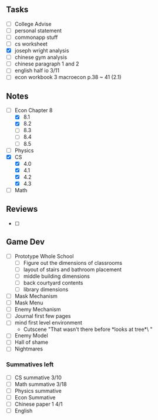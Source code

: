 
## Tasks
- [ ] College Advise
- [ ] personal statement
- [ ] commonapp stuff
- [ ] cs worksheet
- [x] joseph wright analysis
- [ ] chinese gym analysis
- [ ] chinese paragraph 1 and 2
- [ ] english half io 3/11
- [ ] econ workbook 3 macroecon p.38 ~ 41 (2.1)

## Notes
- [ ] Econ Chapter 8
	- [x] 8.1
	- [x] 8.2
	- [ ] 8.3
	- [ ] 8.4
	- [ ] 8.5
- [ ] Physics
- [x] CS
	- [x] 4.0
	- [x] 4.1
	- [x] 4.2
	- [x] 4.3
- [ ] Math 

## Reviews
- [ ] 

## Game Dev
- [ ] Prototype Whole School
	- [ ] Figure out the dimensions of classrooms
	- [ ] layout of stairs and bathroom placement
	- [ ] middle building dimensions
	- [ ] back courtyard contents
	- [ ] library dimensions
- [ ] Mask Mechanism
- [ ] Mask Menu
- [ ] Enemy Mechanism
- [ ] Journal first few pages
- [ ] mind first level environment
	- Cutscene "That wasn't there before \*looks at tree*\ "
- [ ] Enemy Model
- [ ] Hall of shame
- [ ] Nightmares

### Summatives left
- [ ] CS summative 3/10
- [ ] Math summative 3/18
- [ ] Physics summative
- [ ] Econ Summative
- [ ] Chinese paper 1 4/1
- [ ] English
